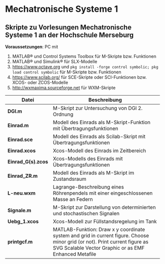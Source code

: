 # Mechatronische Systeme 1

## Skripte zu Vorlesungen Mechatronische Systeme 1 an der Hochschule Merseburg

**Voraussetzungen**: PC mit

1. MATLAB® und Control Systems Toolbox für M-Skripte bzw. Funktionen
2. MATLAB® und Simulink® für SLX-Modelle
3. https://www.octave.org und `pkg install -forge control symbolic; pkg load control symbolic` für M-Skripte bzw. Funktionen
4. https://www.scilab.org/ für SCE-Skripte oder SCI-Funktionen bzw. XCOS- oder ZCOS-Modelle
5. http://wxmaxima.sourceforge.net für WXM-Skripte

**Datei**|**Beschreibung**
---|---
**DGl.m**|M-Skript zur Untersuchung von DGl 2. Ordnung
**Einrad.m**|Modell des Einrads als M-Skript-Funktion mit Übertragungsfunktionen
**Einrad.sce**|Modell des Einrads als Scilab-Skript mit Übertragungsfunktionen
**Einrad.xcos**|Xcos-Modell des Einrads im Zeitbereich
**Einrad_G(s).zcos**|Xcos-Modells des Einrads mit Übertragungsfunktionen
**Einrad_ZR.m**|Modell des Einrads als M-Skript im Zustandsraum
**L-neu.wxm**|Lagrange-Beschreibung eines Röhrenpendels mit einer eingeschlossenen Masse an Federn
**Signale.m**|M-Skript zur Darstellung von determinierten und stochastischen Signalen
**Uebg_1.xcos**|Xcos-Modell zur Füllstandsregelung im Tank
**printgcf.m**|MATLAB-Funktion: Draw x y coordinate system and grid in current figure. Choose minor grid (or not). Print current figure as SVG Scalable Vector Graphic or as EMF Enhanced Metafile

